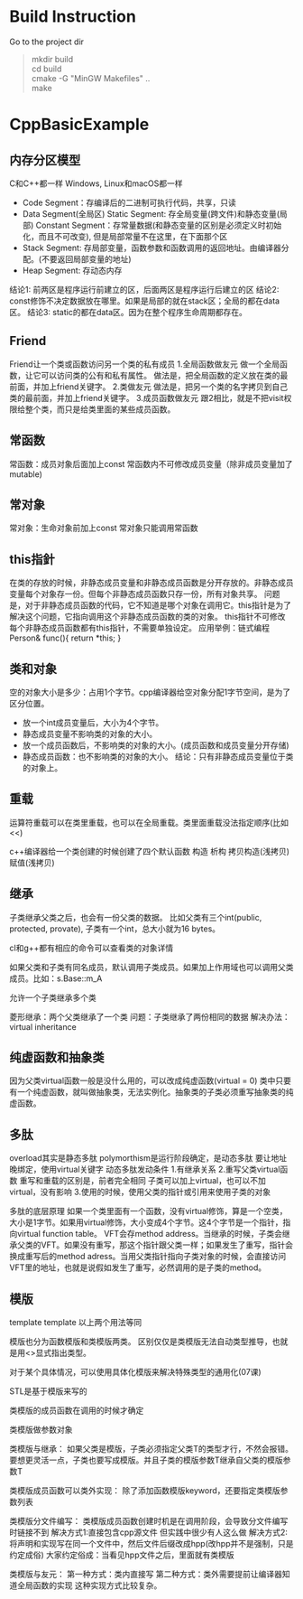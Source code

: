 # Build Instruction
Go to the project dir  
> mkdir build  
> cd build  
> cmake -G "MinGW Makefiles" ..  
> make  
  
# CppBasicExample
## 内存分区模型
C和C++都一样
Windows, Linux和macOS都一样
- Code Segment：存编译后的二进制可执行代码，共享，只读
- Data Segment(全局区)
    Static Segment: 存全局变量(跨文件)和静态变量(局部)
    Constant Segment：存常量数据(和静态变量的区别是必须定义时初始化，而且不可改变), 但是局部常量不在这里，在下面那个区
- Stack Segment: 存局部变量，函数参数和函数调用的返回地址。由编译器分配。(不要返回局部变量的地址)
- Heap Segment: 存动态内存

结论1: 前两区是程序运行前建立的区，后面两区是程序运行后建立的区
结论2: const修饰不决定数据放在哪里。如果是局部的就在stack区；全局的都在data区。
结论3: static的都在data区。因为在整个程序生命周期都存在。

## Friend
Friend让一个类或函数访问另一个类的私有成员
1.全局函数做友元
做一个全局函数，让它可以访问类的公有和私有属性。
做法是，把全局函数的定义放在类的最前面，并加上friend关键字。
2.类做友元
做法是，把另一个类的名字拷贝到自己类的最前面，并加上friend关键字。
3.成员函数做友元
跟2相比，就是不把visit权限给整个类，而只是给类里面的某些成员函数。

## 常函数
常函数：成员对象后面加上const
常函数内不可修改成员变量（除非成员变量加了mutable)

## 常对象
常对象：生命对象前加上const
常对象只能调用常函数

## this指針
在类的存放的时候，非静态成员变量和非静态成员函数是分开存放的。非静态成员变量每个对象存一份。但每个非静态成员函数只存一份，所有对象共享。
问题是，对于非静态成员函数的代码，它不知道是哪个对象在调用它。this指针是为了解决这个问题，它指向调用这个非静态成员函数的类的对象。
this指针不可修改
每个非静态成员函数都有this指针，不需要单独设定。
应用举例：链式编程
Person& func(){
    return *this;
}

## 类和对象
空的对象大小是多少：占用1个字节。cpp编译器给空对象分配1字节空间，是为了区分位置。
- 放一个int成员变量后，大小为4个字节。
- 静态成员变量不影响类的对象的大小。
- 放一个成员函数后，不影响类的对象的大小。(成员函数和成员变量分开存储)
- 静态成员函数：也不影响类的对象的大小。
结论：只有非静态成员变量位于类的对象上。

## 重载
运算符重载可以在类里重载，也可以在全局重载。类里面重载没法指定顺序(比如<<)

c++编译器给一个类创建的时候创建了四个默认函数
构造
析构
拷贝构造(浅拷贝)
赋值(浅拷贝)

## 继承
子类继承父类之后，也会有一份父类的数据。
比如父类有三个int(public, protected, provate), 子类有一个int，总大小就为16 bytes。

cl和g++都有相应的命令可以查看类的对象详情

如果父类和子类有同名成员，默认调用子类成员。如果加上作用域也可以调用父类成员。比如：s.Base::m_A

允许一个子类继承多个类

菱形继承：两个父类继承了一个类
问题：子类继承了两份相同的数据
解决办法：virtual inheritance

## 纯虚函数和抽象类
因为父类virtual函数一般是没什么用的，可以改成纯虚函数(virtual = 0)
类中只要有一个纯虚函数，就叫做抽象类，无法实例化。抽象类的子类必须重写抽象类的纯虚函数。

## 多肽
overload其实是静态多肽
polymorthism是运行阶段确定，是动态多肽
要让地址晚绑定，使用virtual关键字
动态多肽发动条件
1.有继承关系
2.重写父类virtual函数
重写和重载的区别是，前者完全相同
子类可以加上virtual，也可以不加virtual，没有影响
3.使用的时候，使用父类的指针或引用来使用子类的对象

多肽的底层原理
如果一个类里面有一个函数，没有virtual修饰，算是一个空类，大小是1字节。如果用virtual修饰，大小变成4个字节。这4个字节是一个指针，指向virtual function table。
VFT会存method address。当继承的时候，子类会继承父类的VFT。如果没有重写，那这个指针跟父类一样；如果发生了重写，指针会换成重写后的method adress。当用父类指针指向子类对象的时候，会直接访问VFT里的地址，也就是说假如发生了重写，必然调用的是子类的method。

## 模版
template<typename T>
template<class T>
以上两个用法等同

模版也分为函数模版和类模版两类。
区别仅仅是类模版无法自动类型推导，也就是用<>显式指出类型。

对于某个具体情况，可以使用具体化模版来解决特殊类型的通用化(07课)

STL是基于模版来写的

类模版的成员函数在调用的时候才确定

类模版做参数对象

类模版与继承：
如果父类是模版，子类必须指定父类T的类型才行，不然会报错。
要想更灵活一点，子类也要写成模版。并且子类的模版参数T继承自父类的模版参数T

类模版成员函数可以类外实现：
除了添加函数模版keyword，还要指定类模版参数列表

类模版分文件编写：
类模版成员函数创建时机是在调用阶段，会导致分文件编写时链接不到
解决方式1:直接包含cpp源文件
但实践中很少有人这么做
解决方式2:将声明和实现写在同一个文件中，然后文件后缀改成hpp(改hpp并不是强制，只是约定成俗)
大家约定俗成：当看见hpp文件之后，里面就有类模版

类模版与友元：
第一种方式：类内直接写
第二种方式：类外需要提前让编译器知道全局函数的实现
这种实现方式比较复杂。


